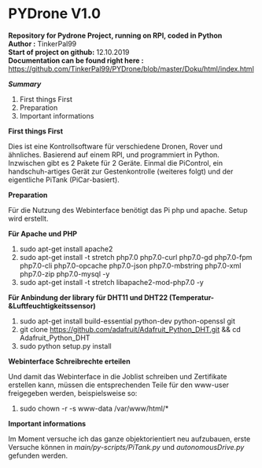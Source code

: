 # PYDrone V1.0
**Repository for Pydrone Project, running on RPI, coded in Python** <br>
**Author :** TinkerPal99 <br>
**Start of project on github:** 12.10.2019 <br>
**Documentation can be found right here :** https://github.com/TinkerPal99/PYDrone/blob/master/Doku/html/index.html


__*Summary*__
1. First things First 
2. Preparation
3. Important informations


__First things First__

Dies ist eine Kontrollsoftware für verschiedene Dronen, Rover und ähnliches. 
Basierend auf einem RPI, und programmiert in Python.
Inzwischen gibt es 2 Pakete für 2 Geräte. Einmal die PiControl, ein handschuh-artiges Gerät zur Gestenkontrolle (weiteres folgt)
und der eigentliche PiTank (PiCar-basiert).


__Preparation__

Für die Nutzung des Webinterface benötigt das Pi php und apache. Setup wird erstellt.

**Für Apache und PHP**

1. sudo apt-get install apache2
2. sudo apt-get install -t stretch php7.0 php7.0-curl php7.0-gd php7.0-fpm php7.0-cli php7.0-opcache php7.0-json php7.0-mbstring php7.0-xml php7.0-zip php7.0-mysql -y
3. sudo apt-get install -t stretch libapache2-mod-php7.0 -y

**Für Anbindung der library für DHT11 und DHT22 (Temperatur-&Luftfeuchtigkeitssensor)**

1. sudo apt-get install build-essential python-dev python-openssl git
2. git clone https://github.com/adafruit/Adafruit_Python_DHT.git && cd Adafruit_Python_DHT
3. sudo python setup.py install

**Webinterface Schreibrechte erteilen**

Und damit das Webinterface in die Joblist schreiben und Zertifikate erstellen kann, 
müssen die entsprechenden Teile für den www-user freigegeben werden, beispielsweise so:
1. sudo chown -r -s www-data  /var/www/html/*

__Important informations__


Im Moment versuche ich das ganze objektorientiert neu aufzubauen, erste Versuche können 
in _main/py-scripts/PiTank.py_ und _autonomousDrive.py_ gefunden werden.
